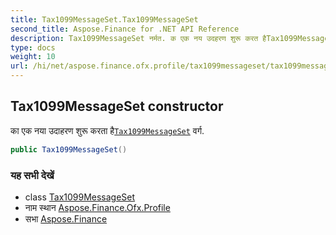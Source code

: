 ```yaml
---
title: Tax1099MessageSet.Tax1099MessageSet
second_title: Aspose.Finance for .NET API Reference
description: Tax1099MessageSet नर्मत. क एक नय उदहरण शुरू करत हैTax1099MessageSet वर्ग.
type: docs
weight: 10
url: /hi/net/aspose.finance.ofx.profile/tax1099messageset/tax1099messageset/
---
```

## Tax1099MessageSet constructor

का एक नया उदाहरण शुरू करता है[`Tax1099MessageSet`](../) वर्ग.

```csharp
public Tax1099MessageSet()
```

### यह सभी देखें

* class [Tax1099MessageSet](../)
* नाम स्थान [Aspose.Finance.Ofx.Profile](../../tax1099messageset/)
* सभा [Aspose.Finance](../../../)



